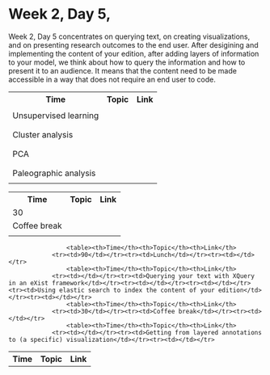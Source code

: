 # Week 2, Day 5,
Week 2, Day 5 concentrates on querying text, on creating visualizations, and on presenting research outcomes to the end user. After desigining and implementing the content of your edition, after adding layers of information to your model, we think about how to query the information and how to present it to an audience. It means that the content need to be made accessible in a way that does not require an end user to code.
                    <table><th>Time</th><th>Topic</th><th>Link</th>
                <tr><td></td></tr><tr><td>Unsupervised learning</td></tr><tr><td></td></tr><tr><td></td></tr><tr><td>Cluster analysis</td></tr><tr><td></td></tr><tr><td></td></tr><tr><td>PCA</td></tr><tr><td></td></tr><tr><td></td></tr><tr><td>Paleographic analysis</td></tr><tr><td></td></tr>
                    <table><th>Time</th><th>Topic</th><th>Link</th>
                <tr><td>30</td></tr><tr><td>Coffee break</td></tr><tr><td></td></tr>
                    <table><th>Time</th><th>Topic</th><th>Link</th>
                
                    <table><th>Time</th><th>Topic</th><th>Link</th>
                <tr><td>90</td></tr><tr><td>Lunch</td></tr><tr><td></td></tr>
                    <table><th>Time</th><th>Topic</th><th>Link</th>
                <tr><td></td></tr><tr><td>Querying your text with XQuery in an eXist framework</td></tr><tr><td></td></tr><tr><td></td></tr><tr><td>Using elastic search to index the content of your edition</td></tr><tr><td></td></tr>
                    <table><th>Time</th><th>Topic</th><th>Link</th>
                <tr><td>30</td></tr><tr><td>Coffee break</td></tr><tr><td></td></tr>
                    <table><th>Time</th><th>Topic</th><th>Link</th>
                <tr><td></td></tr><tr><td>Getting from layered annotations to (a specific) visualization</td></tr><tr><td></td></tr>
